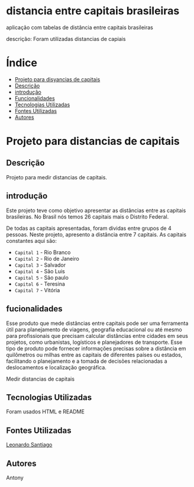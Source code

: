 # distancia entre capitais brasileiras
aplicação com tabelas de distância entre capitais brasileiras 

descrição: Foram utilizadas distancias de capiais

# Índice 

* [Projeto para disyancias de capitais](#projeto-para-distancias-de-capitais)
* [Descrição](#descrição)
* [introdução](#introdução)
* [Funcionalidades](#fucionalidades)
* [Tecnologias Utilizadas](#fontes-utilizadas)
* [Fontes Utilizadas](#fontes-utilizadas)
* [Autores](#autores)

# Projeto para distancias de capitais


## Descrição
Projeto para medir distancias de capitais. 

## introdução 
Este projeto teve como objetivo apresentar as distâncias entre as capitais brasileiras. No Brasil nós temos 26 capitais mais o Distrito Federal. 

De todas as capitais apresentadas, foram dividas entre grupos de 4 pessoas. Neste projeto, apresento a distância entre 7 capitais. As capitais constantes aqui são:

- ``Capital 1`` - Rio Branco
- ``Capital 2`` - Rio de Janeiro
- ``Capital 3`` - Salvador
- ``Capital 4`` - São Luis
- ``Capital 5`` - São paulo
- ``Capital 6`` - Teresina
- ``Capital 7`` - Vitória

## fucionalidades
Esse produto que mede distâncias entre capitais pode ser uma ferramenta útil para planejamento de viagens, geografia educacional ou até mesmo para profissionais que precisam calcular distâncias entre cidades em seus projetos, como urbanistas, logísticos e planejadores de transporte. Esse tipo de produto pode fornecer informações precisas sobre a distância em quilômetros ou milhas entre as capitais de diferentes países ou estados, facilitando o planejamento e a tomada de decisões relacionadas a deslocamentos e localização geográfica.

Medir distancias de capitais 
 
## Tecnologias Utilizadas
Foram usados HTML e README

## Fontes Utilizadas 

[Leonardo Santiago](lista_de_cidades_e_distancias.pdf)
## Autores
Antony

